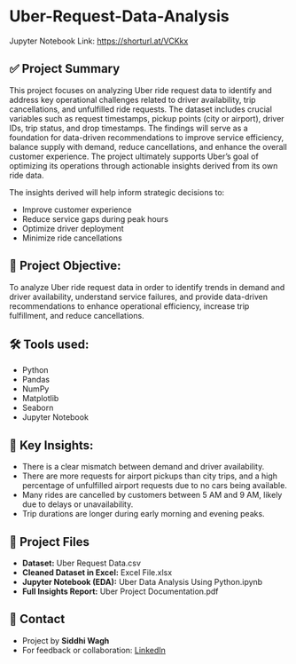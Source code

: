 # Uber-Request-Data-Analysis

Jupyter Notebook Link:
https://shorturl.at/VCKkx

## ✅ Project Summary

This project focuses on analyzing Uber ride request data to identify and address key operational challenges related to driver availability, trip cancellations, and unfulfilled ride requests. The dataset includes crucial variables such as request timestamps, pickup points (city or airport), driver IDs, trip status, and drop timestamps. The findings will serve as a foundation for data-driven recommendations to improve service efficiency, balance supply with demand, reduce cancellations, and enhance the overall customer experience. The project ultimately supports Uber’s goal of optimizing its operations through actionable insights derived from its own ride data.

The insights derived will help inform strategic decisions to:
- Improve customer experience
- Reduce service gaps during peak hours
- Optimize driver deployment
- Minimize ride cancellations

## 🧾 Project Objective:

To analyze Uber ride request data in order to identify trends in demand and driver availability, understand service failures, and provide data-driven recommendations to enhance operational efficiency, increase trip fulfillment, and reduce cancellations.

## 🛠️ Tools used:

- Python
- Pandas
- NumPy
- Matplotlib
- Seaborn
- Jupyter Notebook
  
## 📌 Key Insights:
- There is a clear mismatch between demand and driver availability.
- There are more requests for airport pickups than city trips, and a high percentage of unfulfilled airport requests due to no cars being available.
- Many rides are cancelled by customers between 5 AM and 9 AM, likely due to delays or unavailability.
- Trip durations are longer during early morning and evening peaks.

## 📄 Project Files
- **Dataset:** Uber Request Data.csv
- **Cleaned Dataset in Excel:** Excel File.xlsx
- **Jupyter Notebook (EDA):** Uber Data Analysis Using Python.ipynb
- **Full Insights Report:** Uber Project Documentation.pdf

## 💬 Contact
- Project by **Siddhi Wagh**
- For feedback or collaboration: [LinkedIn](https://www.linkedin.com/in/siddhi-wagh-343489169/)
